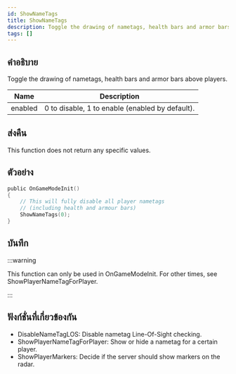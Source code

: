 ```yaml
---
id: ShowNameTags
title: ShowNameTags
description: Toggle the drawing of nametags, health bars and armor bars above players.
tags: []
---
```


## คำอธิบาย

Toggle the drawing of nametags, health bars and armor bars above players.

| Name    | Description                                     |
| ------- | ----------------------------------------------- |
| enabled | 0 to disable, 1 to enable (enabled by default). |

## ส่งคืน

This function does not return any specific values.

## ตัวอย่าง

```c
public OnGameModeInit()
{
    // This will fully disable all player nametags
    // (including health and armour bars)
    ShowNameTags(0);
}
```

## บันทึก

:::warning

This function can only be used in OnGameModeInit. For other times, see ShowPlayerNameTagForPlayer.

:::

## ฟังก์ชั่นที่เกี่ยวข้องกัน

- DisableNameTagLOS: Disable nametag Line-Of-Sight checking.
- ShowPlayerNameTagForPlayer: Show or hide a nametag for a certain player.
- ShowPlayerMarkers: Decide if the server should show markers on the radar.
